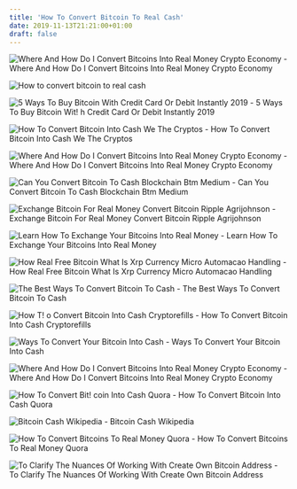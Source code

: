 ```yaml
---
title: 'How To Convert Bitcoin To Real Cash'
date: 2019-11-13T21:21:00+01:00
draft: false
---
```


![Where And How Do I Convert Bitcoins Into Real Money Crypto Economy - ](https://www.crypto-economy.net/wp-content/uploads/2018/05/efectivo.jpg "Where And How Do I Convert Bitcoins Into Real Money Crypto Economy | How to convert bitcoin to real cash") Where And How Do I Convert Bitcoins Into Real Money Crypto Economy

![How to convert bitcoin to real cash](https://techcrunch.com/wp-content/uploads/2015/09/screen-shot-2015-09-08-at-11-43-19-am.png?w\u003d730\u0026crop\u003d1 "How to convert bitcoin to real cash") 

![5 Ways To Buy Bitcoin With Credit Card Or Debit Instantly 2019 - ](https://www.buybitcoinworldwide.com/img/goodicons/exchange.png "5 Ways To Buy Bitcoin With Credit Card Or Debit Instantly 2019 | How to convert bitcoin to real cash") 5 Ways To Buy Bitcoin Wit! h Credit Card Or Debit Instantly 2019

![How To Convert Bitcoin Into Cash We The Cryptos - ](https://wethecryptos.net//wp-content/uploads/2019/02/ways-to-cash-out-bitcoin.jpg "How To Convert Bitcoin Into Cash We The Cryptos | How to convert bitcoin to real cash") How To Convert Bitcoin Into Cash We The Cryptos

![Where And How Do I Convert Bitcoins Into Real Money Crypto Economy - ](https://www.crypto-economy.net/wp-content/uploads/2018/06/bitcoin-fiat.jpg "Where And How Do I Convert Bitcoins Into Real Money Crypto Economy | How to convert bitcoin to real cash") Where And How Do I Convert Bitcoins Into Real Money Crypto Economy

![Can You Convert Bitcoin To Cash Blockchain Btm Medium - ](https://cdn-images-1.medium.com/max/1200/1*bKDTAn9dulgG_4587r3LGQ.jpeg "Can!    You Convert Bitcoin To Cash Blockchain Btm Medium | How to co!   nvert bitcoin to real cash") Can You Convert Bitcoin To Cash Blockchain Btm Medium

![Exchange Bitcoin For Real Money Convert Bitcoin Ripple Agrijohnson - ](https://thumbs.dreamstime.com/z/bitcoin-ripple-ethereum-dash-litecoin-d-isometric-physical-coins-crypto-currency-golden-symbol-white-background-110330546.jpg "Exchange Bitcoin For Real Money Convert Bitcoin Ripple Agrijohnson | How to convert bitcoin to real cash") Exchange Bitcoin For Real Money Convert Bitcoin Ripple Agrijohnson

![Learn How To Exchange Your Bitcoins Into Real Money - ](https://www.optimize-yorkshire.com/wp-content/uploads/2019/06/how-can-you-convert-your-bitcoin-into-cash.jpg "Learn How To Exchange Your Bitcoins Into Real Money | How to convert bitcoin to real cash") Learn How To Exchange Your Bitcoins Into Real Money

![How Real Free Bitcoin What Is Xrp Currency Micro Automacao Handling - ](! "How Real Free Bitcoin What Is Xrp Currency Micro Automacao Handling | How to convert bitcoin to real cash") How Real Free Bitcoin What Is Xrp Currency Micro Automacao Handling

![The Best Ways To Convert Bitcoin To Cash - ](https://www.lifewire.com/thmb/XbgUIxKb74h95zIdpyGghHvhon8=/1920x1080/filters:no_upscale():max_bytes(150000):strip_icc()/image-coinbase-5a3784ed9e942700372028b4.jpg "The Best Ways To Convert Bitcoin To Cash | How to convert bitcoin to real cash") The Best Ways To Convert Bitcoin To Cash

![How T!   o Convert Bitcoin Into Cash Cryptorefills - ](https://www.cryptorefills.com/blog/wp-content/uploads/2018/12/convert-bitcoin-into-cash-1.jpg "How To Convert Bit!   coin Into Cash Cryptorefills | How to convert bitcoin to real cash") How To Convert Bitcoin Into Cash Cryptorefills

![Ways To Convert Your Bitcoin Into Cash - ](https://www.cryptonewsz.com/wp-content/uploads/2019/05/Bitcoin-R.png "Ways To Convert Your Bitcoin Into Cash | How to convert bitcoin to real cash") Ways To Convert Your Bitcoin Into Cash

![Where And How Do I Convert Bitcoins Into Real Money Crypto Economy - ](https://www.crypto-economy.net/wp-content/uploads/2018/06/bitcoin-a-dinero-real.jpg "Where And How Do I Convert Bitcoins Into Real Money Crypto Economy | How to convert bitcoin to real cash") Where And How Do I Convert Bitcoins Into Real Money Crypto Economy

![How To Convert Bit!   coin Into Cash Quora - ](https://qph.fs.quoracdn.net/main-qimg-59a8eeb45da2890ce2f754821b869af5 "How To Convert Bitcoin Into Cash Quora | How to convert bitcoin to real cash") How To Convert Bitcoin Into Cash Quora

![Bitcoin Cash Wikipedia - ](https://upload.wikimedia.org/wikipedia/commons/5/58/Bitcoin_Cash.png "Bitcoin Cash Wikipedia | How to convert bitcoin to real cash") Bitcoin Cash Wikipedia

![How To Convert Bitcoins To Real Money Quora - ](https://qph.fs.quoracdn.net/main-qimg-b7ee87d3a7c789c2c2cee0482c4586a0 "How To Convert Bitcoins To Real Money Quora | How to convert bitcoin to real cash") How To Convert Bitcoins To Real Money Quora

![To Clarify The Nuances Of Working With Create Own Bitcoin Address - ](https://i.pinimg.com/originals/5f/e7/86/5fe7863bbdeaadf8dd13b0ed0fde71f5.png "To Clarify The Nuances Of Worki!   ng With Create Own Bitcoin Address | How to convert bitcoin to real cas!   h") To Clarify The Nuances Of Working With Create Own Bitcoin Address